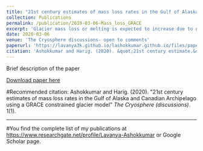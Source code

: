 ```yaml
---
title: "21st century estimates of mass loss rates in the Gulf of Alaska and Canadian Archipelago using a GRACE constrained glacier model"
collection: Publications
permalink: /publication/2019-03-06-Mass_loss_GRACE
excerpt: 'Glacier mass loss or melting is expected to increase due to global temperature, and the rates of loss are rapidly increasing in the recent decades.  In order to estimate the future sea-level rates more accurately, we need to determine the current rates of glacier loss. From our combined approach in glacier modelling and remote sensing, we are able to understand the sensitivity of glaciers in different regions to the climate change. '
date: 2020-03-06
venue: 'The Cryosphere discussions- open to comments'
paperurl: 'https://lavanya3k.github.io/lashokkumar.github.io/files/paper1.pdf'
citation: 'Ashokkumar and Harig. (2020). &quot;21st century estimate.&quot; <i>The Cryosphere</i>. 1(1).'
---
```

Brief description of the paper

[Download paper here](https://lavanya3k.github.io/lashokkumar.github.io/files/paper1.pdf)

#Recommended citation: Ashokkumar and Harig. (2020). "21st century estimates of mass loss rates in the Gulf of Alaska and Canadian Archipelago using a GRACE constrained glacier model" <i>The Cryosphere (discussions)</i>. 1(1).

----
#You find the complete list of my publications at <https://www.researchgate.net/profile/Lavanya-Ashokkumar>  or Google Scholar page.
